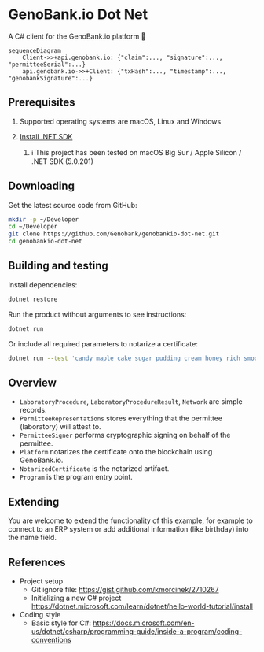 # GenoBank.io Dot Net

A C# client for the GenoBank.io platform 🧬

```mermaid
sequenceDiagram
    Client->>+api.genobank.io: {"claim":..., "signature":..., "permitteeSerial":...}
    api.genobank.io->>+Client: {"txHash":..., "timestamp":..., "genobankSignature":...}
```

## Prerequisites

1. Supported operating systems are macOS, Linux and Windows

2. [Install .NET SDK](https://docs.microsoft.com/en-us/dotnet/core/install/)
   1. :information_source: This project has been tested on macOS Big Sur / Apple Silicon / .NET SDK (5.0.201)

## Downloading

Get the latest source code from GitHub:

```sh
mkdir -p ~/Developer
cd ~/Developer
git clone https://github.com/Genobank/genobankio-dot-net.git
cd genobankio-dot-net
```

## Building and testing

Install dependencies:

```sh
dotnet restore
```

Run the product without arguments to see instructions:

```sh
dotnet run
```

Or include all required parameters to notarize a certificate:

```sh
dotnet run --test 'candy maple cake sugar pudding cream honey rich smooth crumble sweet treat' 1 'NAME' 'PASSPORT123' '1' 'N' '' 1611517330
```

## Overview

- `LaboratoryProcedure`, `LaboratoryProcedureResult`, `Network` are simple records.
- `PermitteeRepresentations` stores everything that the permittee (laboratory) will attest to.
- `PermitteeSigner` performs cryptographic signing on behalf of the permittee.
- `Platform` notarizes the certificate onto the blockchain using GenoBank.io.
- `NotarizedCertificate` is the notarized artifact.
- `Program` is the program entry point.

## Extending

You are welcome to extend the functionality of this example, for example to connect to an ERP system or add additional information (like birthday) into the name field.

## References

* Project setup
  * Git ignore file: https://gist.github.com/kmorcinek/2710267
  * Initializing a new C# project https://dotnet.microsoft.com/learn/dotnet/hello-world-tutorial/install
* Coding style
  * Basic style for C#: https://docs.microsoft.com/en-us/dotnet/csharp/programming-guide/inside-a-program/coding-conventions

